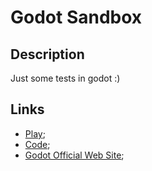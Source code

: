 # Godot Sandbox

## Description

Just some tests in godot :)

## Links

- [Play](https://201flaviosilva-labs.github.io/Sandbox-Godot/);
- [Code](https://github.com/201flaviosilva-labs/Sandbox-Godot);
- [Godot Official Web Site](https://godotengine.org/);
